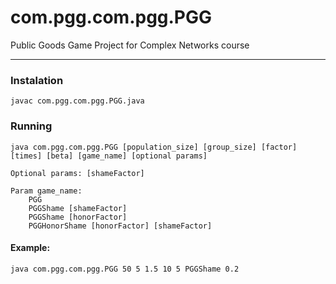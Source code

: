 # com.pgg.com.pgg.PGG
Public Goods Game Project for Complex Networks course

***


### Instalation 
    javac com.pgg.com.pgg.PGG.java
    
### Running 
    java com.pgg.com.pgg.PGG [population_size] [group_size] [factor] [times] [beta] [game_name] [optional params]

    Optional params: [shameFactor]

    Param game_name:
        PGG
        PGGShame [shameFactor]
        PGGShame [honorFactor]
        PGGHonorShame [honorFactor] [shameFactor]
#### Example:
    java com.pgg.com.pgg.PGG 50 5 1.5 10 5 PGGShame 0.2
